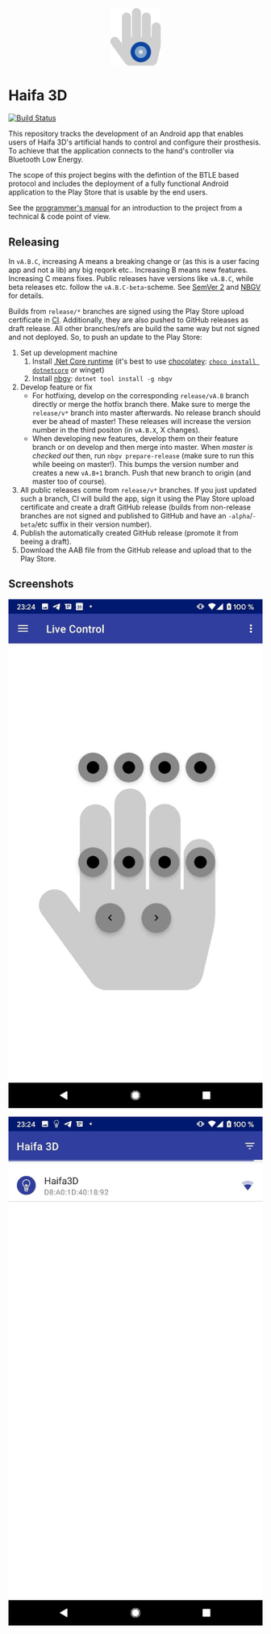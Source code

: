 <p align="center">
  <a href="#">
    <img
      alt="Haifa 3D app logo"
      src="doc/logo.svg"
      width="100"
    />
  </a>
</p>

# Haifa 3D

[![Build Status](https://dev.azure.com/georg-jung/Haifa3d/_apis/build/status/georg-jung.technion-robotic-arm?branchName=master)](https://dev.azure.com/georg-jung/Haifa3d/_build/latest?definitionId=12&branchName=master)

This repository tracks the development of an Android app that enables users of Haifa 3D's artificial hands to control and configure their prosthesis. To achieve that the application connects to the hand's controller via Bluetooth Low Energy.

The scope of this project begins with the defintion of the BTLE based protocol and includes the deployment of a fully functional Android application to the Play Store that is usable by the end users.

See the [programmer's manual](/doc/programmers-manual.md) for an introduction to the project from a technical & code point of view.

## Releasing

In `vA.B.C`, increasing A means a breaking change or (as this is a user facing app and not a lib) any big reqork etc.. Increasing B means new features. Increasing C means fixes. Public releases have versions like `vA.B.C`, while beta releases etc. follow the `vA.B.C-beta`-scheme.  See [SemVer 2](https://semver.org/) and [NBGV](https://github.com/dotnet/Nerdbank.GitVersioning) for details.

Builds from `release/*` branches are signed using the Play Store upload certificate in [CI](https://dev.azure.com/georg-jung/Haifa3d/_build). Additionally, they are also pushed to GitHub releases as draft release. All other branches/refs are build the same way but not signed and not deployed. So, to push an update to the Play Store:

1. Set up development machine
    1. Install [.Net Core runtime](https://dotnet.microsoft.com/download) (it's best to use [chocolatey](https://chocolatey.org/install): [`choco install dotnetcore`](https://chocolatey.org/packages/dotnetcore) or winget)
    2. Install [nbgv](https://github.com/dotnet/Nerdbank.GitVersioning/blob/master/doc/nbgv-cli.md): `dotnet tool install -g nbgv`
2. Develop feature or fix
    * For hotfixing, develop on the corresponding `release/vA.B` branch directly or merge the hotfix branch there. Make sure to merge the `release/v*` branch into master afterwards. No release branch should ever be ahead of master! These releases will increase the version number in the third positon (in `vA.B.X`, X changes).
    * When developing new features, develop them on their feature branch or on develop and then merge into master. When *master is checked out* then, run `nbgv prepare-release` (make sure to run this while beeing on master!). This bumps the version number and creates a new `vA.B+1` branch. Push that new branch to origin (and master too of course).
3. All public releases come from `release/v*` branches. If you just updated such a branch, CI will build the app, sign it using the Play Store upload certificate and create a draft GitHub release (builds from non-release branches are not signed and published to GitHub and have an `-alpha`/`-beta`/etc suffix in their version number).
4. Publish the automatically created GitHub release (promote it from beeing a draft).
5. Download the AAB file from the GitHub release and upload that to the Play Store.

## Screenshots

![Live Control](/doc/screenshot_livecontrol.png)

![Connect](/doc/screenshot_connect.png)